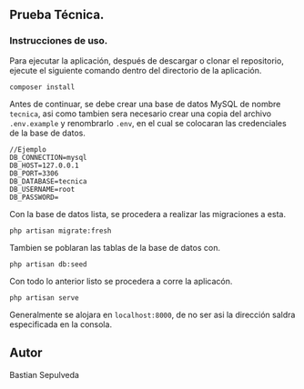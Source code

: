 ## Prueba Técnica.

### Instrucciones de uso.

Para ejecutar la aplicación, después de descargar o clonar el repositorio, ejecute el siguiente comando dentro del directorio de la aplicación.

    composer install
     
Antes de continuar, se debe crear una base de datos MySQL de nombre `tecnica`, asi como tambien sera necesario crear una copia del archivo `.env.example` y renombrarlo `.env`, en el cual se colocaran las credenciales de la base de datos.

    //Ejemplo
    DB_CONNECTION=mysql
    DB_HOST=127.0.0.1
    DB_PORT=3306
    DB_DATABASE=tecnica
    DB_USERNAME=root
    DB_PASSWORD=

Con la base de datos lista, se procedera a realizar las migraciones a esta.

    php artisan migrate:fresh

Tambien se poblaran las tablas de la base de datos con.

    php artisan db:seed

Con todo lo anterior listo se procedera a corre la aplicacón.

    php artisan serve

Generalmente se alojara en `localhost:8000`, de no ser asi la dirección saldra especificada en la consola.

## Autor

Bastian Sepulveda